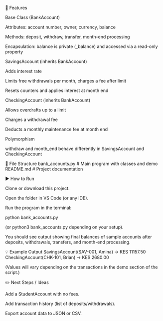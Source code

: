 📌 Features

Base Class (BankAccount)

Attributes: account number, owner, currency, balance

Methods: deposit, withdraw, transfer, month-end processing

Encapsulation: balance is private (_balance) and accessed via a read-only property

SavingsAccount (inherits BankAccount)

Adds interest rate

Limits free withdrawals per month, charges a fee after limit

Resets counters and applies interest at month end

CheckingAccount (inherits BankAccount)

Allows overdrafts up to a limit

Charges a withdrawal fee

Deducts a monthly maintenance fee at month end

Polymorphism

withdraw and month_end behave differently in SavingsAccount and CheckingAccount

📂 File Structure
bank_accounts.py   # Main program with classes and demo
README.md          # Project documentation

▶️ How to Run

Clone or download this project.

Open the folder in VS Code (or any IDE).

Run the program in the terminal:

python bank_accounts.py


(or python3 bank_accounts.py depending on your setup).

You should see output showing final balances of sample accounts after deposits, withdrawals, transfers, and month-end processing.

💡 Example Output
SavingsAccount(SAV-001, Amina) -> KES 11157.50
CheckingAccount(CHK-101, Brian) -> KES 2680.00


(Values will vary depending on the transactions in the demo section of the script.)

✏️ Next Steps / Ideas

Add a StudentAccount with no fees.

Add transaction history (list of deposits/withdrawals).

Export account data to JSON or CSV.
 
 
